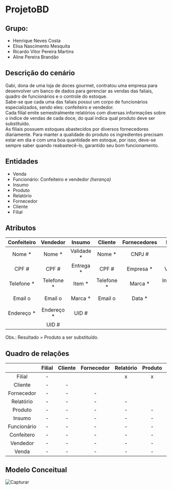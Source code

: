 # ProjetoBD
## **Grupo:** 
* Henrique Neves Costa 
* Elisa Nascimento Mesquita
* Ricardo Vitor Pereira Martins
* Aline Pereira Brandão

## **Descrição do cenário**
 Gabi, dona de uma loja de doces gourmet, contratou uma empresa para desenvolver um banco de dados para gerenciar as vendas das faliais, quadro de funcionários e o controle do estoque. <br>
 Sabe-se que cada uma das faliais possui um corpo de funcionários especializados, sendo eles: confeiteiro e vendedor. <br>
 Cada filial emite semestralmente relatórios com diversas informações sobre o índice de vendas de cada doce, do qual indica qual produto deve ser substituído. <br>
 As filiais possuem estoques abastecidos por diversos fornecedores diariamente. Para manter a qualidade do produto os ingredientes precisam estar em dia e com uma boa quantidade em estoque, por isso, deve-se sempre saber quando reabastecê-lo, garantido seu bom funcionamento.

## **Entidades**
* Venda
* Funcionário: Confeiteiro e vendedor *(herança)*
* Insumo
* Produto
* Relatório
* Fornecedor
* Cliente
* Filial

## **Atributos**

| Confeiteiro | Vendedor    | Insumo     | Cliente    | Fornecedores| Produtos       | Relatórios      | Filial      | Vendas         |
| :---------: | :---------: | :--------: | :--------: | :---------: | :------------: | :-------------: | :---------: | :------------: |
| Nome *      | Nome *      | Validade * | Nome *     | CNPJ #      | Nome *         | UID #           | CNPJ *      | Nota Fiscal #  |
| CPF #       | CPF #       | Entrega *  | CPF #      | Empresa *   | Validade *     | Semestre *      | CEP *       | Data *         |
| Telefone *  | Telefone *  | Item *     | Telefone * | Marca *     | Ingredientes o | Indice venda *  | Gerente *   | Valor total *  |
| Email o     | Email o     | Marca *    | Email o    | Data *      | UID #          | Resultado    *  | Email o     |                |
| Endereço *  | Endereço *  | UID #      |            |             |                |                 | Telefone *  |
                                                                                                       | UID #       |

Obs.: Resultado = Produto a ser substituído.

## **Quadro de relações**

|              | Filial | Cliente | Fornecedor | Relatório | Produto | Insumo  | Funcionário | Confeitero | Vendedor | Venda |
| :----------: | :----: | :-----: | :--------: | :-------: | :-----: | :-----: | :---------: | :--------: | :------: | :---: |
| Filial       | -      |         |            |    x      |     x   |   x     |    x        |     x      |    x     |       |
| Cliente      | -      | -       |            |           |         |         |             |            |          |  x    |
| Fornecedor   | -      | -       | -          |           |         |    x    |             |            |          |       |
| Relatório    | -      | -       | -          | -         |         |         |             |            |          | x     |
| Produto      | -      | -       | -          | -         | -       |    x    |             |      x     |    x     |       |
| Insumo       | -      | -       | -          | -         | -       | -       |             |            |          |       |
| Funcionário  | -      | -       | -          | -         | -       | -       | -           |        x   |   x      |       |
| Confeitero   | -      | -       | -          | -         | -       | -       | -           | -          |          |       |
| Vendedor     | -      | -       | -          | -         | -       | -       | -           | -          | -        |  x    |
| Venda        | -      | -       | -          | -         | -       | -       | -           | -          | -        | -     |

## **Modelo Conceitual**

![Capturar](https://user-images.githubusercontent.com/62437015/79284732-ed035e00-7e91-11ea-8487-f3b62ff6cee6.PNG)
